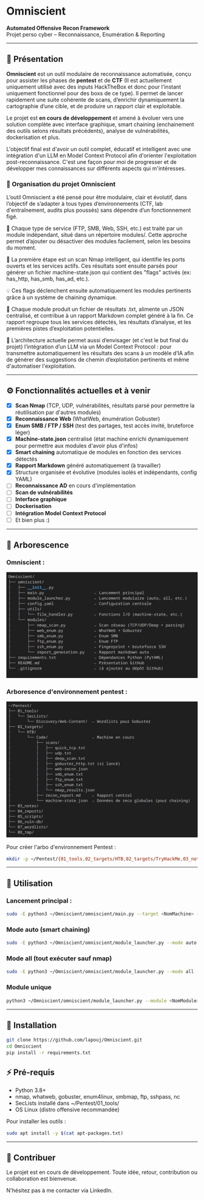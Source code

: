 # Omniscient

**Automated Offensive Recon Framework**  
Projet perso cyber – Reconnaissance, Enumération & Reporting

---

## 📌 Présentation

**Omniscient** est un outil modulaire de reconnaissance automatisée, conçu pour assister les phases de **pentest** et de **CTF** (Il est actuellement uniquement utilisé avec des inputs HackTheBox et donc pour l'instant uniquement fonctionnel pour des boxs de ce type).
Il permet de lancer rapidement une suite cohérente de scans, d’enrichir dynamiquement la cartographie d’une cible, et de produire un rapport clair et exploitable.

Le projet est **en cours de développement** et amené à évoluer vers une solution complète avec interface graphique, smart chaining (enchainement des outils selons résultats précédents), analyse de vulnérabilités, dockerisation et plus.

L'objectif final est d'avoir un outil complet, éducatif et intelligent avec une intégration d'un LLM en Model Context Protocol afin d'orienter l'exploitation post-reconnaissance. C'est une façon pour moi de progresser et de développer mes connaissances sur différents aspects qui m'intéresses. 

### 🧱 Organisation du projet Omniscient

L’outil Omniscient a été pensé pour être modulaire, clair et évolutif, dans l’objectif de s’adapter à tous types d’environnements (CTF, lab d'entraînement, audits plus poussés) sans dépendre d’un fonctionnement figé.

🔧 Chaque type de service (FTP, SMB, Web, SSH, etc.) est traité par un module indépendant, situé dans un répertoire modules/. Cette approche permet d’ajouter ou désactiver des modules facilement, selon les besoins du moment.

🧠 La première étape est un scan Nmap intelligent, qui identifie les ports ouverts et les services actifs. Ces résultats sont ensuite parsés pour générer un fichier machine-state.json qui contient des "flags" activés (ex: has_http, has_smb, has_ad, etc.).

💡 Ces flags déclenchent ensuite automatiquement les modules pertinents grâce à un système de chaining dynamique.

📄 Chaque module produit un fichier de résultats .txt, alimente un JSON centralisé, et contribue à un rapport Markdown complet généré à la fin. Ce rapport regroupe tous les services détectés, les résultats d’analyse, et les premières pistes d’exploitation potentielles.

🧩 L’architecture actuelle permet aussi d’envisager (et c'est le but final du projet) l’intégration d’un LLM via un Model Context Protocol : pour transmettre automatiquement les résultats des scans à un modèle d’IA afin de générer des suggestions de chemin d’exploitation pertinents et même d'automatiser l'exploitation.

---

## ⚙️ Fonctionnalités actuelles et à venir

- [x] **Scan Nmap** (TCP, UDP, vulnérabilités, résultats parsé pour permettre la réutilisation par d'autres modules)
- [x] **Reconnaissance Web** (WhatWeb, énumération Gobuster)
- [x] **Enum SMB / FTP / SSH** (test des partages, test accès invité, bruteforce léger)
- [x] **Machine-state.json** centralisé (état machine enrichi dynamiquement pour permettre aux modules d'avoir plus d'infos)
- [x] **Smart chaining** automatique de modules en fonction des services détectés
- [x] **Rapport Markdown** généré automatiquement (à travailler)
- [x] Structure organisée et évolutive (modules isolés et indépendants, config YAML)
- [ ] **Reconnaissance AD** en cours d'implémentation
- [ ] **Scan de vulnérabilités**
- [ ] **Interface graphique**
- [ ] **Dockerisation**
- [ ] **Intégration Model Context Protocol**
- [ ] Et bien plus :)

---

## 📁 Arborescence

### Omniscient :

![Arborescence d'Omniscient](images/arborescence_omniscient.png)


### Arboresence d'environnement pentest :

![Arborescence du dossier Pentest](images/arborescence_pentest.png)


Pour créer l'arbo d'environnement Pentest : 
```bash
mkdir -p ~/Pentest/{01_tools,02_targets/HTB,02_targets/TryHackMe,03_notes/cheatsheets,04_reports,05_scripts,06_vuln-db,07_wordlists,08_tmp}
```

---

## 🚀 Utilisation

### Lancement principal :
```bash
sudo -E python3 ~/Omniscient/omniscient/main.py --target <NomMachine> --platform <HTB> --ip <IP>
```

### Mode auto (smart chaining)
```bash
sudo -E python3 ~/Omniscient/omniscient/module_launcher.py --mode auto --target <NomMachine> --platform <HTB> --ip <IP>
```

### Mode all (tout exécuter sauf nmap)
```bash
sudo -E python3 ~/Omniscient/omniscient/module_launcher.py --mode all --target <NomMachine> --platform <HTB> --ip <IP>
```

### Module unique
```bash
python3 ~/Omniscient/omniscient/module_launcher.py --module <NomModule> --target <NomMachine> --platform <HTB> --ip <IP>
```

---

## 🔧 Installation

```bash
git clone https://github.com/lapouj/Omniscient.git
cd Omniscient
pip install -r requirements.txt
```

## ⚡ Pré-requis

- Python 3.8+
- nmap, whatweb, gobuster, enum4linux, smbmap, ftp, sshpass, nc 
- SecLists installé dans ~/Pentest/01_tools/
- OS Linux (distro offensive recommandée)

Pour installer les outils :
```bash
sudo apt install -y $(cat apt-packages.txt)
```

---

## 🤝 Contribuer

Le projet est en cours de développement.
Toute idée, retour, contribution ou collaboration est bienvenue.

N'hésitez pas à me contacter via LinkedIn.

